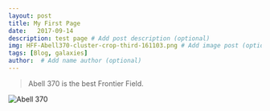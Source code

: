 ```yaml
---
layout: post
title: My First Page 
date:   2017-09-14
description: test page # Add post description (optional)
img: HFF-Abell370-cluster-crop-third-161103.png # Add image post (optional)
tags: [Blog, galaxies]
author:  # Add name author (optional)
---
```



> Abell 370 is the best Frontier Field. 


![Abell 370]({{site.baseurl}}/assets/img/HFF-Abell370-cluster-crop-third-161103.png)

